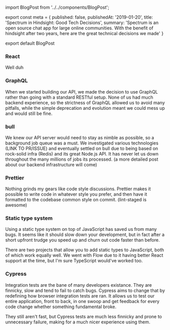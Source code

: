 import BlogPost from '../../components/BlogPost';

export const meta = {
  published: false,
  publishedAt: '2019-01-20',
  title: 'Spectrum in Hindsight: Good Tech Decisions',
  summary: 'Spectrum is an open source chat app for large online communities. With the benefit of hindsight after two years, here are the great technical decisions we made'
}

export default BlogPost

### React

Well duh

### GraphQL

When we started building our API, we made the decision to use GraphQL rather than going with a standard RESTful setup. None of us had much backend experience, so the strictness of GraphQL allowed us to avoid many pitfalls, while the simple deprecation and evolution meant we could mess up and would still be fine.

### bull

We knew our API server would need to stay as nimble as possible, so a background job queue was a must. We investigated various technologies (LINK TO PR/ISSUE) and eventually settled on bull due to being based on rock-solid infra (Redis) and its great Node.js API. It has never let us down throughout the many millions of jobs its processed. (a more detailed post about our backend infrastructure will come)

### Prettier

Nothing grinds my gears like code style discussions. Prettier makes it possible to write code in whatever style you prefer, and then have it formatted to the codebase common style on commit. (lint-staged is awesome) 

### Static type system

Using a static type system on top of JavaScript has saved us from many bugs. It seems like it should slow down your development, but in fact after a short upfront trudge you speed up and churn out code faster than before. 

There are two projects that allow you to add static types to JavaScript, both of which work equally well. We went with Flow due to it having better React support at the time, but I'm sure TypeScript would've worked too.

### Cypress

Integration tests are the bane of many developers existance. They are finnicky, slow and tend to fail to catch bugs. Cypress aims to change that by redefining how browser integration tests are ran. It allows us to test our entire application, front to back, in one swoop and get feedback for every code change whether something fundamental broke.

They still aren't fast, but Cypress tests are much less finnicky and prone to unnecessary failure, making for a much nicer experience using them.